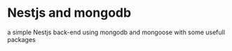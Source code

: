 # Nestjs and mongodb

a simple Nestjs back-end using mongodb and mongoose with some usefull packages
